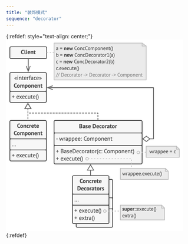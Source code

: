 ```yaml
---
title: "装饰模式"
sequence: "decorator"
---
```


{:refdef: style="text-align: center;"}
![](/assets/images/design-pattern/diagrams/decorator-structure.png)
{:refdef}

